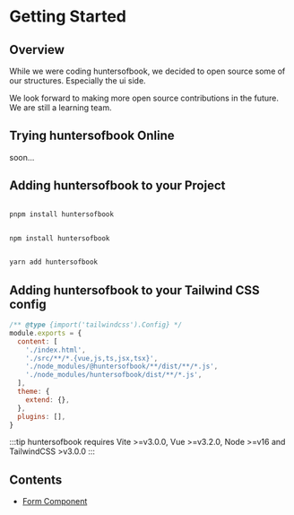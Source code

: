 # Getting Started

## Overview

While we were coding huntersofbook, we decided to open source some of our structures. Especially the ui side.

We look forward to making more open source contributions in the future. We are still a learning team.

## Trying huntersofbook Online

soon...

## Adding huntersofbook to your Project

<Tabs>
<Tab name="pnpm" text="pnpm">

```bash

pnpm install huntersofbook

```

</Tab>
<Tab name="npm" text="npm">

```bash

npm install huntersofbook

```

</Tab>
<Tab name="yarn" text="yarn">

```bash

yarn add huntersofbook

```

</Tab>
</Tabs>

## Adding huntersofbook to your Tailwind CSS config

```js
/** @type {import('tailwindcss').Config} */
module.exports = {
  content: [
    './index.html',
    './src/**/*.{vue,js,ts,jsx,tsx}',
    './node_modules/@huntersofbook/**/dist/**/*.js',
    './node_modules/huntersofbook/dist/**/*.js',
  ],
  theme: {
    extend: {},
  },
  plugins: [],
}

```
:::tip
huntersofbook requires Vite >=v3.0.0, Vue >=v3.2.0, Node >=v16 and TailwindCSS >v3.0.0
:::

## Contents

- [Form Component](naiveui/)
